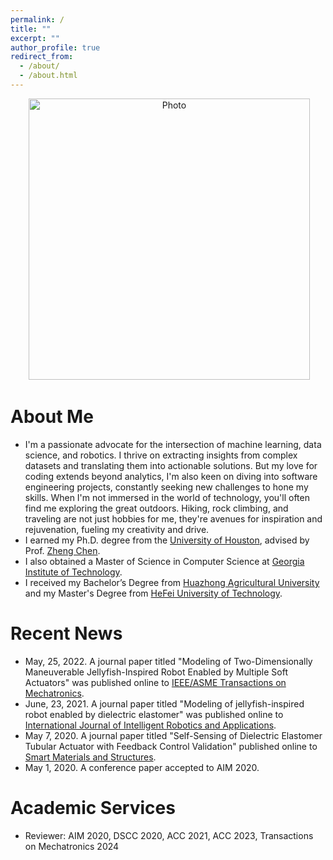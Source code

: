 ```yaml
---
permalink: /
title: ""
excerpt: ""
author_profile: true
redirect_from: 
  - /about/
  - /about.html
---
```


<p align="center">
  <img src="https://shengbinwang.github.io/files/shengbinwang1.jpg?raw=true" alt="Photo" style="width: 450px;"/> 
</p>

# About Me
* I'm a passionate advocate for the intersection of machine learning, data science, and robotics. I thrive on extracting insights from complex datasets and translating them into actionable solutions. But my love for coding extends beyond analytics, I'm also keen on diving into software engineering projects, constantly seeking new challenges to hone my skills. When I'm not immersed in the world of technology, you'll often find me exploring the great outdoors. Hiking, rock climbing, and traveling are not just hobbies for me, they're avenues for inspiration and rejuvenation, fueling my creativity and drive.
* I earned my Ph.D. degree from the [University of Houston](https://www.uh.edu/), advised by Prof. [Zheng Chen](http://brcl.me.uh.edu/). 
* I also obtained a Master of Science in Computer Science at [Georgia Institute of Technology](https://www.gatech.edu/).
* I received my Bachelor’s Degree from [Huazhong Agricultural University](http://www.hzau.edu.cn/) and my Master's Degree from [HeFei University of Technology](http://www.hfut.edu.cn/). 

# Recent News
* May, 25, 2022. A journal paper titled "Modeling of Two-Dimensionally Maneuverable Jellyfish-Inspired Robot Enabled by Multiple Soft Actuators" was published online to [IEEE/ASME Transactions on Mechatronics](https://ieeexplore.ieee.org/abstract/document/9781610).
* June, 23, 2021. A journal paper titled "Modeling of jellyfish-inspired robot enabled by dielectric elastomer" was published online to [International Journal of Intelligent Robotics and Applications](https://link.springer.com/article/10.1007/s41315-021-00192-1).
* May 7, 2020. A journal paper titled "Self-Sensing of Dielectric Elastomer Tubular Actuator with Feedback Control Validation" published online to [Smart Materials and Structures](https://iopscience.iop.org/article/10.1088/1361-665X/ab914b).
* May 1, 2020. A conference paper accepted to AIM 2020.

# Academic Services
* Reviewer: AIM 2020, DSCC 2020, ACC 2021, ACC 2023, Transactions on Mechatronics 2024

